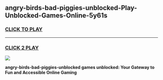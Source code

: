 
## angry-birds-bad-piggies-unblocked-Play-Unblocked-Games-Online-5y61s
<h3>
<a href="https://premium76.site?title=angry-birds-bad-piggies-unblocked&ref=25A">CLICK TO PLAY</a></h3>
<hr>

<h3>
<a href="https://premium76.site?title=angry-birds-bad-piggies-unblocked&ref=25A">CLICK 2 PLAY</a>
  
</h3>

<a href="https://premium76.site?title=angry-birds-bad-piggies-unblocked&ref=25A"><img src="https://clearcache.store/games.png"></a>


**angry-birds-bad-piggies-unblocked games unblocked: Your Gateway to Fun and Accessible Online Gaming**
